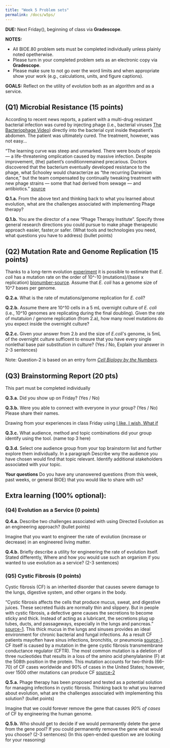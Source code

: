 ```yaml
---
title: "Week 5 Problem sets"
permalink: /docs/w5ps/
---
```

**DUE:** Next Friday(), beginning of class via **Gradescope**. 

**NOTES:** 
  - All BIOE.80 problem sets must be completed individually unless plainly noted opetherwise.
  - Please turn in your completed problem sets as an electronic copy via **Gradescope**. 
  - Please make sure to not go over the word limits and when appropriate show your work (e.g., calculations, units, and figure captions). 

**GOALS:** Reflect on the utility of evolution both as an algorithm and as a service.

## (Q1) Microbial Resistance (15 points)

According to recent news reports, a patient with a multi-drug resistant bacterial infection was cured by injecting 
phage (i.e., bacterial viruses [The Bacteriophage Video](https://www.youtube.com/watch?v=YI3tsmFsrOg)) directly into the bacterial cyst inside thepatient’s abdomen. The patient was ultimately cured. The treatment, however, was not easy...

“The learning curve was steep and unmarked. There were bouts of sepsis — a life-threatening omplication caused by massive infection. Despite improvement, (the) patient’s conditionremained precarious. Doctors discovered that the bacterium eventually developed resistance to the phage, what Schooley would characterize as “the recurring Darwinian dance,” but the team compensated by continually tweaking treatment with new phage strains — some that had derived from sewage — and antibiotics.” [source](https://health.ucsd.edu/news/releases/Pages/2017-04-25-novel-phage-therapy-saves-patient-with-multidrug-resistant-bacterial-infection.aspx)

**Q.1.a.** From the above text and thinking back to what you learned about evolution, what are the challenges associated with implementing Phage therapy? 

**Q.1.b.**  You are the director of a new “Phage Therapy Institute”. Specify three general research directions you could pursue to make phage therapeutic approach easier, faster,or safer. (What tools and technologies you need, what questions  you have to address) (bullet points)

## (Q2) Mutation Rate and Genome Replication (15 points)

Thanks to a long-term evolution [experiment](http://myxo.css.msu.edu/) it is possible to estimate that *E. coli* has a mutation rate on the order of 10^-10 (mutations)/(base x replication) [bionumber-source](https://bionumbers.hms.harvard.edu/bionumber.aspx?&id=105813). Assume that *E. coli* has a genome size of 10^7 bases per genome.

**Q.2.a.**  What is the rate of mutations/genome replication for *E. coli*?

**Q.2.b.** Assume there are 10^10  cells in a 5 mL overnight culture of *E. coli* (i.e., 10^10 genomes are replicating during the final doubling).  Given the rate of mutatuion / genome replication (from 2.a), how many novel mutations do you expect inside the overnight culture?

**Q.2.c.** Given your answer from 2.b and the size of *E.coli*'s genome, is 5mL of the overnight culture sufficent to ensure that you have every single nonlethal base pair substitution in culture? (Yes  / No, Explain your answer in 2-3 sentences)

Note: Question-2 is based on an entry form [*Cell Biology by the Numbers*](http://book.bionumbers.org/what-is-the-mutation-rate-during-genome-replication/).    

## (Q3) Brainstorming Report  (20 pts)

This part must be completed individually

**Q.3.a.**  Did you show up on Friday? (Yes / No)

**Q.3.b.**  Were you able to connect with everyone in your group? (Yes / No) Please share their names. 

Drawing from your experiences in class Friday using [I like, I wish, What if](https://dschool-old.stanford.edu/wp-content/themes/dschool/method-cards/i-like-i-wish-what-if.pdf)

**Q.3.c.**  What audience, method and topic combinations did your group identify using the tool. (name top 3 here)

**Q.3.d.** Select one audience group from your top brainstorm list and further explore them individually. In a paragraph Describe wny the audience you have chosen would find that topic relevant. Identify additional stakeholders associated with your topic.

**Your questions**
Do you have any unanswered questions (from this week, past weeks, or general BIOE) that you would like to share with us?

## Extra learning (100% optional):

### (Q4) Evolution as a Service (0 points)

**Q.4.a.** Describe two challenges associated with using Directed Evolution as an engineering approach? (bullet points)

Imagine that you want to engineer the rate of evolution (increase or decrease) in an engineered living matter. 

**Q.4.b.** Briefly describe a utility for engineering the rate of evolution itself. 
Stated differently, Where and how you would use such an organism if you wanted to use evolution as a service? 
(2-3 sentences)


### (Q5) Cystic Fibrosis (0 points)

Cystic fibrosis (CF) is an inherited disorder that causes severe damage to the lungs, digestive system, and other organs in the body. 

“Cystic fibrosis affects the cells that produce mucus, sweat, and digestive juices. These secreted fluids are normally thin and slippery. But in people with cystic fibrosis, a defective gene causes the secretions to become sticky and thick. Instead of acting as a lubricant, the secretions plug up tubes, ducts, and passageways, especially in the lungs and pancreas.” [source-1](https://www.mayoclinic.org/diseases-conditions/cystic-fibrosis/symptoms-causes/syc-20353700). This thick mucus in the lungs and sinuses provides an ideal environment for chronic bacterial and fungal infections. As a result CF patients mayoften have sinus infections, bronchitis, or pneumonia [source-1](https://www.mayoclinic.org/diseases-conditions/cystic-fibrosis/symptoms-causes/syc-20353700). CF itself is caused by a mutation in the gene cystic fibrosis transmembrane conductance regulator (CFTR). The most common mutation is a deletion of three nucleotides that results in a loss of the amino acid phenylalanine (F) at the 508th position in the protein. This mutation accounts for two-thirds (66–70) of CF cases worldwide and 90% of cases in the United States; however, over 1500 other mutations can produce CF [source-2](https://en.wikipedia.org/wiki/Cystic_fibrosis)

**Q.5.a.** Phage therapy has been proposed and tested as a  potential solution for managing infections in cystic fibrosis. Thinking back to what you learned about evolution, what are the challenges associated with implementing this solution? (bullet points)

Imagine that we could forever remove the gene that causes *90% of cases* of CF by engineering the human genome.

**Q.5.b.** Who should get to decide if we would permanently delete the gene from the gene pool? If you could permanently remove the gene what would you choose? (2-3 sentences)  (In this open-ended question we are looking for your reasoning)

